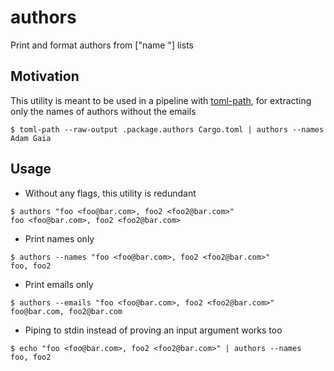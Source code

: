 # authors

Print and format authors from ["name <email>"] lists

## Motivation
This utility is meant to be used in a pipeline with [toml-path](https://github.com/adam-gaia/toml-path),
for extracting only the names of authors without the emails
```ignore
$ toml-path --raw-output .package.authors Cargo.toml | authors --names
Adam Gaia
```

## Usage
- Without any flags, this utility is redundant
```console
$ authors "foo <foo@bar.com>, foo2 <foo2@bar.com>"
foo <foo@bar.com>, foo2 <foo2@bar.com>

```

- Print names only
```console
$ authors --names "foo <foo@bar.com>, foo2 <foo2@bar.com>"
foo, foo2

```

- Print emails only
```console
$ authors --emails "foo <foo@bar.com>, foo2 <foo2@bar.com>"
foo@bar.com, foo2@bar.com

```

- Piping to stdin instead of proving an input argument works too
```ignore
$ echo "foo <foo@bar.com>, foo2 <foo2@bar.com>" | authors --names
foo, foo2

```
